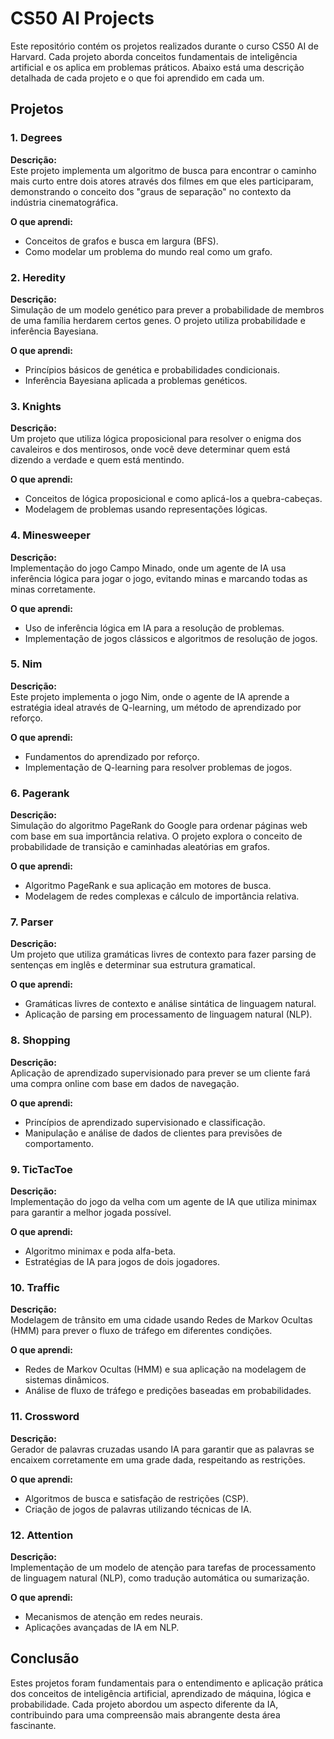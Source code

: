 # CS50 AI Projects

Este repositório contém os projetos realizados durante o curso CS50 AI de Harvard. Cada projeto aborda conceitos fundamentais de inteligência artificial e os aplica em problemas práticos. Abaixo está uma descrição detalhada de cada projeto e o que foi aprendido em cada um.

## Projetos

### 1. Degrees
**Descrição:**  
Este projeto implementa um algoritmo de busca para encontrar o caminho mais curto entre dois atores através dos filmes em que eles participaram, demonstrando o conceito dos "graus de separação" no contexto da indústria cinematográfica.

**O que aprendi:**  
- Conceitos de grafos e busca em largura (BFS).
- Como modelar um problema do mundo real como um grafo.

### 2. Heredity
**Descrição:**  
Simulação de um modelo genético para prever a probabilidade de membros de uma família herdarem certos genes. O projeto utiliza probabilidade e inferência Bayesiana.

**O que aprendi:**  
- Princípios básicos de genética e probabilidades condicionais.
- Inferência Bayesiana aplicada a problemas genéticos.

### 3. Knights
**Descrição:**  
Um projeto que utiliza lógica proposicional para resolver o enigma dos cavaleiros e dos mentirosos, onde você deve determinar quem está dizendo a verdade e quem está mentindo.

**O que aprendi:**  
- Conceitos de lógica proposicional e como aplicá-los a quebra-cabeças.
- Modelagem de problemas usando representações lógicas.

### 4. Minesweeper
**Descrição:**  
Implementação do jogo Campo Minado, onde um agente de IA usa inferência lógica para jogar o jogo, evitando minas e marcando todas as minas corretamente.

**O que aprendi:**  
- Uso de inferência lógica em IA para a resolução de problemas.
- Implementação de jogos clássicos e algoritmos de resolução de jogos.

### 5. Nim
**Descrição:**  
Este projeto implementa o jogo Nim, onde o agente de IA aprende a estratégia ideal através de Q-learning, um método de aprendizado por reforço.

**O que aprendi:**  
- Fundamentos do aprendizado por reforço.
- Implementação de Q-learning para resolver problemas de jogos.

### 6. Pagerank
**Descrição:**  
Simulação do algoritmo PageRank do Google para ordenar páginas web com base em sua importância relativa. O projeto explora o conceito de probabilidade de transição e caminhadas aleatórias em grafos.

**O que aprendi:**  
- Algoritmo PageRank e sua aplicação em motores de busca.
- Modelagem de redes complexas e cálculo de importância relativa.

### 7. Parser
**Descrição:**  
Um projeto que utiliza gramáticas livres de contexto para fazer parsing de sentenças em inglês e determinar sua estrutura gramatical.

**O que aprendi:**  
- Gramáticas livres de contexto e análise sintática de linguagem natural.
- Aplicação de parsing em processamento de linguagem natural (NLP).

### 8. Shopping
**Descrição:**  
Aplicação de aprendizado supervisionado para prever se um cliente fará uma compra online com base em dados de navegação.

**O que aprendi:**  
- Princípios de aprendizado supervisionado e classificação.
- Manipulação e análise de dados de clientes para previsões de comportamento.

### 9. TicTacToe
**Descrição:**  
Implementação do jogo da velha com um agente de IA que utiliza minimax para garantir a melhor jogada possível.

**O que aprendi:**  
- Algoritmo minimax e poda alfa-beta.
- Estratégias de IA para jogos de dois jogadores.

### 10. Traffic
**Descrição:**  
Modelagem de trânsito em uma cidade usando Redes de Markov Ocultas (HMM) para prever o fluxo de tráfego em diferentes condições.

**O que aprendi:**  
- Redes de Markov Ocultas (HMM) e sua aplicação na modelagem de sistemas dinâmicos.
- Análise de fluxo de tráfego e predições baseadas em probabilidades.

### 11. Crossword
**Descrição:**  
Gerador de palavras cruzadas usando IA para garantir que as palavras se encaixem corretamente em uma grade dada, respeitando as restrições.

**O que aprendi:**  
- Algoritmos de busca e satisfação de restrições (CSP).
- Criação de jogos de palavras utilizando técnicas de IA.

### 12. Attention
**Descrição:**  
Implementação de um modelo de atenção para tarefas de processamento de linguagem natural (NLP), como tradução automática ou sumarização.

**O que aprendi:**  
- Mecanismos de atenção em redes neurais.
- Aplicações avançadas de IA em NLP.

## Conclusão
Estes projetos foram fundamentais para o entendimento e aplicação prática dos conceitos de inteligência artificial, aprendizado de máquina, lógica e probabilidade. Cada projeto abordou um aspecto diferente da IA, contribuindo para uma compreensão mais abrangente desta área fascinante.
